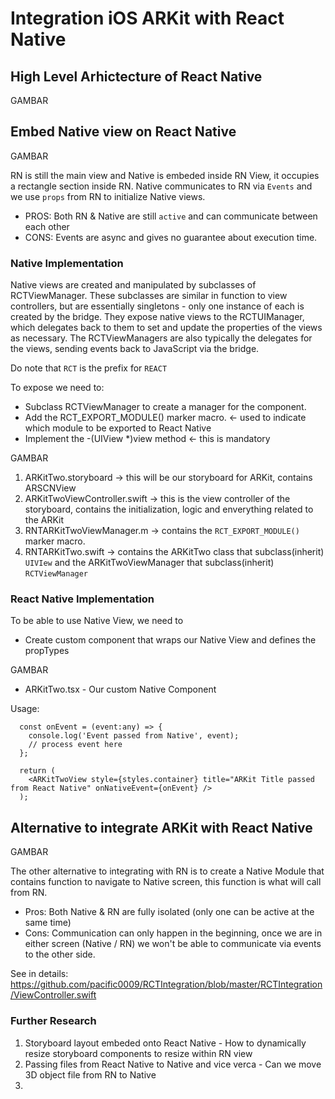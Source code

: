 # Integration iOS ARKit with React Native

## High Level Arhictecture of React Native

GAMBAR

## Embed Native view on React Native

GAMBAR

RN is still the main view and Native is embeded inside RN View, it occupies a rectangle section inside RN. Native communicates to RN via `Events` and we use `props` from RN to initialize Native views.

- PROS: Both RN & Native are still `active` and can communicate between each other
- CONS: Events are async and gives no guarantee about execution time.

### Native Implementation

Native views are created and manipulated by subclasses of RCTViewManager. These subclasses are similar in function to view controllers, but are essentially singletons - only one instance of each is created by the bridge. They expose native views to the RCTUIManager, which delegates back to them to set and update the properties of the views as necessary. The RCTViewManagers are also typically the delegates for the views, sending events back to JavaScript via the bridge.

Do note that `RCT` is the prefix for `REACT`

To expose we need to:

- Subclass RCTViewManager to create a manager for the component.
- Add the RCT_EXPORT_MODULE() marker macro. <- used to indicate which module to be exported to React Native
- Implement the -(UIView \*)view method <- this is mandatory

GAMBAR

1. ARKitTwo.storyboard -> this will be our storyboard for ARKit, contains ARSCNView
2. ARKitTwoViewController.swift -> this is the view controller of the storyboard, contains the initialization, logic and enverything related to the ARKit
3. RNTARKitTwoViewManager.m -> contains the `RCT_EXPORT_MODULE()` marker macro.
4. RNTARKitTwo.swift -> contains the ARKitTwo class that subclass(inherit) `UIVIew` and the ARKitTwoViewManager that subclass(inherit) `RCTViewManager`

### React Native Implementation

To be able to use Native View, we need to

- Create custom component that wraps our Native View and defines the propTypes

GAMBAR

- ARKitTwo.tsx - Our custom Native Component

Usage:

```
  const onEvent = (event:any) => {
    console.log('Event passed from Native', event);
    // process event here
  };

  return (
    <ARKitTwoView style={styles.container} title="ARKit Title passed from React Native" onNativeEvent={onEvent} />
  );
```

## Alternative to integrate ARKit with React Native

GAMBAR

The other alternative to integrating with RN is to create a Native Module that contains function to navigate to Native screen, this function is what will call from RN.

- Pros: Both Native & RN are fully isolated (only one can be active at the same time)
- Cons: Communication can only happen in the beginning, once we are in either screen (Native / RN) we won't be able to communicate via events to the other side.

See in details: https://github.com/pacific0009/RCTIntegration/blob/master/RCTIntegration/ViewController.swift

### Further Research

1. Storyboard layout embeded onto React Native - How to dynamically resize storyboard components to resize within RN view
2. Passing files from React Native to Native and vice verca - Can we move 3D object file from RN to Native
3.
